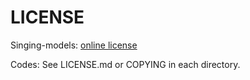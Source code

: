 # LICENSE

Singing-models: [online license](https://atsuya19960924.wixsite.com/akasubaru/複製-利用規約-read-me)

Codes: See LICENSE.md or COPYING in each directory.
